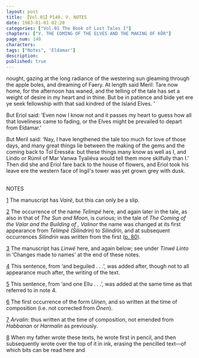 ```yaml
---
layout: post
title: 【Vol.01】P140. V. NOTES
date: 1983-01-01 02:20
categories: ["Vol.01 The Book of Lost Tales I"]
chapters: ["V. THE COMING OF THE ELVES AND THE MAKING OF KÔR"]
page_num: 140
characters: 
tags: ["Notes", 'Eldamar']
description: 
published: true
---
```


<p style="text-indent: 0;">
nought, gazing at the long radiance of the westering sun gleaming through the apple boles, and dreaming of Faery. At length said Meril: Tare now home, for the afternoon has waned, and the telling of the tale has set a weight of desire in my heart and in thine. But be in patience and bide yet ere ye seek fellowship with that sad kindred of the Island Elves. ’
</p>

But Eriol said: ‘Even now I know not and it passes my heart to guess how all that loveliness came to fading, or the Elves might be prevailed to depart from Eldamar.’

But Meril said: ‘Nay, I have lengthened the tale too much for love of those days, and many great things lie between the making of the gems and the coming back to Tol Eressëa: but these things many know as well as I, and Lindo or Rúmil of Mar Vanwa Tyaliéva would tell them more skilfully than I.’ Then did she and Eriol fare back to the house of flowers, and Eriol took his leave ere the western face of Ingil's tower was yet grown grey with dusk.

<BR>
NOTES

[1]({{site.baseurl}}/vol01-p121)  The manuscript has <I>Vairë</I>, but this can only be a slip.

[2]({{site.baseurl}}/vol01-p121) The occurrence of the name <I>Telimpë</I> here, and again later in the tale, as also in that of <I>The Sun and Moon</I>, is curious; in the tale of <I>The Coming of the Valar and the Building of , Valinor</I> the name was changed at its first appearance from <I>Telimpë (Silindrin</I>) to <I>Silindrin</I>, and at subsequent occurrences <I>Silindrin</I> was written from the first ([p. 80]({{site.baseurl}}/vol01-p80)).

[3]({{site.baseurl}}/vol01-p124) The manuscript has <I>Linwë</I> here, and again below; see under <I>Tinwë Linto</I> in ‘Changes made to names' at the end of these notes.

[4]({{site.baseurl}}/vol01-p129) This sentence, from ‘and beguiled . . .’, was added after, though not to all appearance much after, the writing of the text.

[5]({{site.baseurl}}/vol01-p129) This sentence, from ‘and one Ellu . . .’, was added at the same time as that referred to in note 4.

[6]({{site.baseurl}}/vol01-p131) The first occurrence of the form <I>Uinen</I>, and so written at the time of composition (i.e. not corrected from <I>Ónen</I>).

[7]({{site.baseurl}}/vol01-p131) <I>Arvalin:</I> thus written at the time of composition, not emended from <I>Habbanan</I> or <I>Harmalin</I> as previously.

[8]({{site.baseurl}}/vol01-p132) When my father wrote these texts, he wrote first in pencil, and then subsequently wrote over the top of it in ink, erasing the pencilled text—of which bits can be read here and

